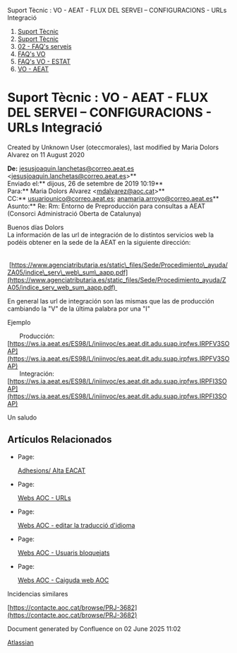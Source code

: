 Suport Tècnic : VO - AEAT - FLUX DEL SERVEI – CONFIGURACIONS - URLs Integració  

1.  [Suport Tècnic](index.html)
2.  [Suport Tècnic](13893782.html)
3.  [02 - FAQ's serveis](26313393.html)
4.  [FAQ's VO](28705575.html)
5.  [FAQ's VO - ESTAT](28705579.html)
6.  [VO - AEAT](VO---AEAT_36340975.html)

Suport Tècnic : VO - AEAT - FLUX DEL SERVEI – CONFIGURACIONS - URLs Integració
==============================================================================

Created by Unknown User (oteccmorales), last modified by Maria Dolors Alvarez on 11 August 2020

  

**De:** [jesusjoaquin.lanchetas@correo.aeat.es](mailto:jesusjoaquin.lanchetas@correo.aeat.es) <[jesusjoaquin.lanchetas@correo.aeat.es](mailto:jesusjoaquin.lanchetas@correo.aeat.es)\>**  
Enviado el:** dijous, 26 de setembre de 2019 10:19**  
Para:** Maria Dolors Alvarez <[mdalvarez@aoc.cat](mailto:mdalvarez@aoc.cat)\>**  
CC:** [usuariounico@correo.aeat.es](mailto:usuariounico@correo.aeat.es); [anamaria.arroyo@correo.aeat.es](mailto:anamaria.arroyo@correo.aeat.es)**  
Asunto:** Re: Rm: Entorno de Preproducción para consultas a AEAT (Consorci Administració Oberta de Catalunya)

  

Buenos días Dolors  
La información de las url de integración de lo distintos servicios web la podéis obtener en la sede de la AEAT en la siguiente dirección:  
         
       [https://www.agenciatributaria.es/static\_files/Sede/Procedimiento\_ayuda/ZA05/indice\_serv\_web\_sum\_aapp.pdf](https://www.agenciatributaria.es/static_files/Sede/Procedimiento_ayuda/ZA05/indice_serv_web_sum_aapp.pdf)   
  
En general las url de integración son las mismas que las de producción cambiando la "V" de la última palabra por una "I"  
  
Ejemplo  
  
       Producción:         [https://ws.ia.aeat.es/ES98/L/iniinvoc/es.aeat.dit.adu.suap.irpfws.IRPFV3SOAP](https://ws.ia.aeat.es/ES98/L/iniinvoc/es.aeat.dit.adu.suap.irpfws.IRPFV3SOAP)  
       Integración:         [https://ws.ia.aeat.es/ES98/L/iniinvoc/es.aeat.dit.adu.suap.irpfws.IRPFI3SOAP](https://ws.ia.aeat.es/ES98/L/iniinvoc/es.aeat.dit.adu.suap.irpfws.IRPFI3SOAP)  
  
Un saludo

Artículos Relacionados
----------------------

*   Page:
    
    [Adhesions/ Alta EACAT](/pages/viewpage.action?pageId=26313473)
    
*   Page:
    
    [Webs AOC - URLs](/display/SII/Webs+AOC+-+URLs)
    
*   Page:
    
    [Webs AOC - editar la traducció d'idioma](/pages/viewpage.action?pageId=118555158)
    
*   Page:
    
    [Webs AOC - Usuaris bloquejats](/display/SII/Webs+AOC+-+Usuaris+bloquejats)
    
*   Page:
    
    [Webs AOC - Caiguda web AOC](/display/SII/Webs+AOC+-+Caiguda+web+AOC)
    

  

Incidencias similares

[https://contacte.aoc.cat/browse/PRJ-3682](https://contacte.aoc.cat/browse/PRJ-3682)

  

Document generated by Confluence on 02 June 2025 11:02

[Atlassian](http://www.atlassian.com/)